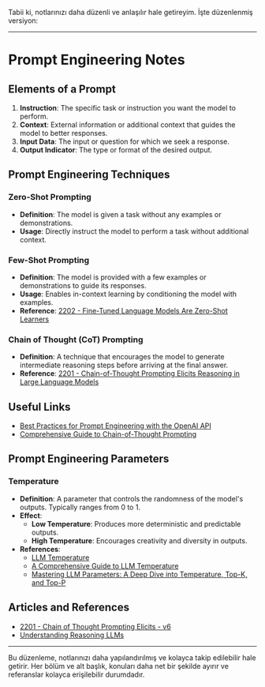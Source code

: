 Tabii ki, notlarınızı daha düzenli ve anlaşılır hale getireyim. İşte düzenlenmiş versiyon:

---

# Prompt Engineering Notes

## Elements of a Prompt

1. **Instruction**: The specific task or instruction you want the model to perform.
2. **Context**: External information or additional context that guides the model to better responses.
3. **Input Data**: The input or question for which we seek a response.
4. **Output Indicator**: The type or format of the desired output.

## Prompt Engineering Techniques

### Zero-Shot Prompting

- **Definition**: The model is given a task without any examples or demonstrations.
- **Usage**: Directly instruct the model to perform a task without additional context.

### Few-Shot Prompting

- **Definition**: The model is provided with a few examples or demonstrations to guide its responses.
- **Usage**: Enables in-context learning by conditioning the model with examples.
- **Reference**: [2202 - Fine-Tuned Language Models Are Zero-Shot Learners](https://arxiv.org/pdf/2109.01652)

### Chain of Thought (CoT) Prompting

- **Definition**: A technique that encourages the model to generate intermediate reasoning steps before arriving at the final answer.
- **Reference**: [2201 - Chain-of-Thought Prompting Elicits Reasoning in Large Language Models](https://arxiv.org/abs/2201.11903)

## Useful Links

- [Best Practices for Prompt Engineering with the OpenAI API](https://help.openai.com/en/articles/6654000-best-practices-for-prompt-engineering-with-the-openai-api)
- [Comprehensive Guide to Chain-of-Thought Prompting](https://www.mercity.ai/blog-post/guide-to-chain-of-thought-prompting)

## Prompt Engineering Parameters

### Temperature

- **Definition**: A parameter that controls the randomness of the model's outputs. Typically ranges from 0 to 1.
- **Effect**:
  - **Low Temperature**: Produces more deterministic and predictable outputs.
  - **High Temperature**: Encourages creativity and diversity in outputs.
- **References**:
  - [LLM Temperature](https://www.hopsworks.ai/dictionary/llm-temperature#:~:text=The%20LLM%20temperature%20serves%20as,exploration%2C%20fostering%20diversity%20and%20innovation.)
  - [A Comprehensive Guide to LLM Temperature](https://towardsdatascience.com/a-comprehensive-guide-to-llm-temperature/)
  - [Mastering LLM Parameters: A Deep Dive into Temperature, Top-K, and Top-P](https://plainenglish.io/blog/mastering-llm-parameters-a-deep-dive-into-temperature-top-k-and-top-p)

## Articles and References

- [2201 - Chain of Thought Prompting Elicits - v6](https://arxiv.org/abs/2201.11903)
- [Understanding Reasoning LLMs](https://sebastianraschka.com/blog/2025/understanding-reasoning-llms.html)

---

Bu düzenleme, notlarınızı daha yapılandırılmış ve kolayca takip edilebilir hale getirir. Her bölüm ve alt başlık, konuları daha net bir şekilde ayırır ve referanslar kolayca erişilebilir durumdadır.
